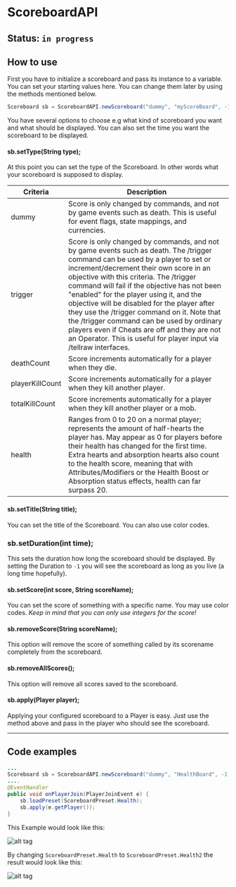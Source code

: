 # ScoreboardAPI
## Status: `in progress`

## How to use

First you have to initialize a scoreboard and pass its instance to a variable. You can set your starting values here. You can change them later by using the methods mentioned below.

```java
Scoreboard sb = ScoreboardAPI.newScoreboard("dummy", "myScoreBoard", -1);
```

You have several options to choose e.g what kind of scoreboard you want and what should be displayed. You can also set the time you want the scoreboard to be displayed.

#### sb.setType(String type);
At this point you can set the type of the Scoreboard. In other words what your scoreboard is supposed to display.

| Criteria | Description          |
| ------------- | ----------- |
| dummy      | Score is only changed by commands, and not by game events such as death. This is useful for event flags, state mappings, and currencies.|
| trigger     | Score is only changed by commands, and not by game events such as death. The /trigger command can be used by a player to set or increment/decrement their own score in an objective with this criteria. The /trigger command will fail if the objective has not been "enabled" for the player using it, and the objective will be disabled for the player after they use the /trigger command on it. Note that the /trigger command can be used by ordinary players even if Cheats are off and they are not an Operator. This is useful for player input via /tellraw interfaces.    |
| deathCount     | Score increments automatically for a player when they die.     |
| playerKillCount     | Score increments automatically for a player when they kill another player.    |
| totalKillCount     | Score increments automatically for a player when they kill another player or a mob.     |
| health     | Ranges from 0 to 20 on a normal player; represents the amount of half-hearts the player has. May appear as 0 for players before their health has changed for the first time. Extra hearts and absorption hearts also count to the health score, meaning that with Attributes/Modifiers or the Health Boost or Absorption status effects, health can far surpass 20.    |

#### sb.setTitle(String title);
You can set the title of the Scoreboard. You can also use color codes.

### sb.setDuration(int time);
This sets the duration how long the scoreboard should be displayed.
By setting the Duration to `-1` you will see the scoreboard as long as you live (a long time hopefully).

#### sb.setScore(int score, String scoreName);
You can set the score of something with a specific name. You may use color codes. 
*Keep in mind that you can only use integers for the score!*

#### sb.removeScore(String scoreName);
This option will remove the score of something called by its scorename completely from the scoreboard.

#### sb.removeAllScores();
This option will remove all scores saved to the scoreboard.

#### sb.apply(Player player);
Applying your configured scoreboard to a Player is easy. Just use the method above and pass in the player who should see the scoreboard.

____

## Code examples

```java
...
Scoreboard sb = ScoreboardAPI.newScoreboard("dummy", "HealthBoard", -1);
....
@EventHandler
public void onPlayerJoin(PlayerJoinEvent e) {
    sb.loadPreset(ScoreboardPreset.Health);
    sb.apply(e.getPlayer());
}
```
This Example would look like this:

![alt tag](http://puu.sh/laAGM/436c8d2d0b.png)

By changing `ScoreboardPreset.Health` to `ScoreboardPreset.Health2` the result would look like this:

![alt tag](http://puu.sh/laB3C/4024738792.png)
